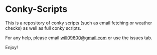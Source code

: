Conky-Scripts
=============
This is a repository of conky scripts (such as email fetching or weather checks) as well as 
full conky scripts.

For any help, please email will09600@gmail.com or use the issues tab.

Enjoy!
